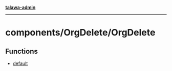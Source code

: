 [**talawa-admin**](../../../README.md)

***

# components/OrgDelete/OrgDelete

## Functions

- [default](functions/default.md)
